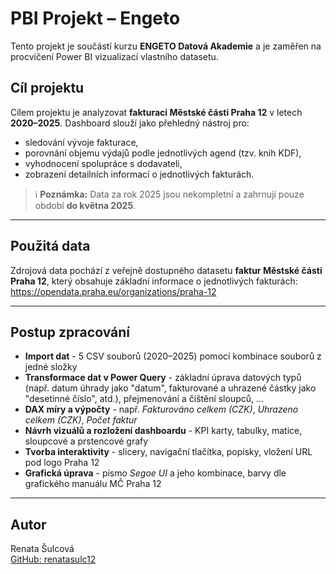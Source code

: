 # PBI Projekt – Engeto

Tento projekt je součástí kurzu **ENGETO Datová Akademie** a je zaměřen na procvičení Power BI vizualizací vlastního datasetu.

## Cíl projektu

Cílem projektu je analyzovat **fakturaci Městské části Praha 12** v letech **2020–2025**. 
Dashboard slouží jako přehledný nástroj pro:
- sledování vývoje fakturace,
- porovnání objemu výdajů podle jednotlivých agend (tzv. knih KDF),
- vyhodnocení spolupráce s dodavateli,
- zobrazení detailních informací o jednotlivých fakturách. 

> ℹ️ **Poznámka:** Data za rok 2025 jsou nekompletní a zahrnují pouze období **do května 2025**.

---

## Použitá data

Zdrojová data pochází z veřejně dostupného datasetu **faktur Městské části Praha 12**, který obsahuje základní informace o jednotlivých fakturách: 
https://opendata.praha.eu/organizations/praha-12

---

## Postup zpracování

- **Import dat** - 5 CSV souborů (2020–2025) pomocí kombinace souborů z jedné složky 
- **Transformace dat v Power Query** - základní úprava datových typů (např. datum úhrady jako "datum", fakturované a uhrazené částky jako "desetinné číslo", atd.), přejmenování a čištění sloupců, … 
- **DAX míry a výpočty** - např. *Fakturováno celkem (CZK)*, *Uhrazeno celkem (CZK)*, *Počet faktur* 
- **Návrh vizuálů a rozložení dashboardu** - KPI karty, tabulky, matice, sloupcové a prstencové grafy 
- **Tvorba interaktivity** - slicery, navigační tlačítka, popisky, vložení URL pod logo Praha 12 
- **Grafická úprava** - písmo *Segoe UI* a jeho kombinace, barvy dle grafického manuálu MČ Praha 12 

---

## Autor

Renata Šulcová  
[GitHub: renatasulc12](https://github.com/renatasulc12)
